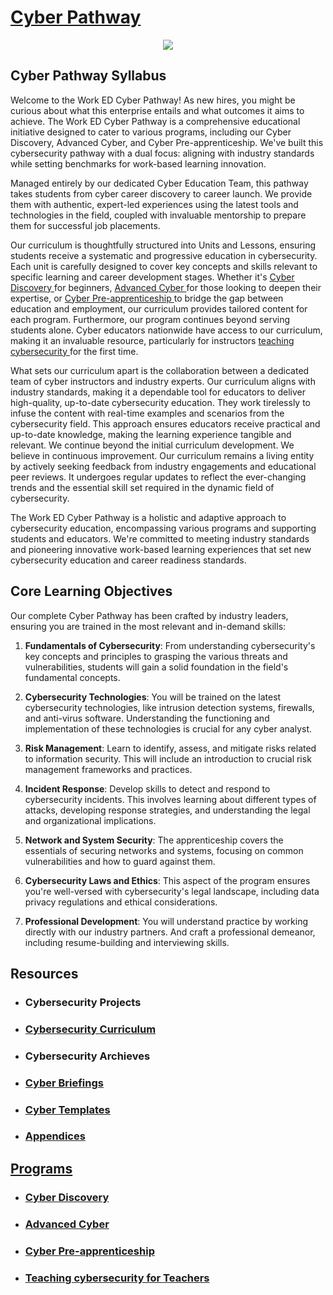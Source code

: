 <h1> <a href="https://worked.com/work-based-learning/cybersecurity/">Cyber Pathway </a></h1>

<p align="center">
<img src="https://t4.ftcdn.net/jpg/05/76/95/79/360_F_576957973_wV4lr9ICVTxtRkC3J38ZUKWKaHXP4Uth.jpg">
</p>


<h2>Cyber Pathway Syllabus</h2>

<p1>Welcome to the Work ED Cyber Pathway! As new hires, you might be curious about what this enterprise entails and what outcomes it aims to achieve. The Work ED Cyber Pathway is a comprehensive educational initiative designed to cater to various programs, including our Cyber Discovery, Advanced Cyber, and Cyber Pre-apprenticeship. We've built this cybersecurity pathway with a dual focus: aligning with industry standards while setting benchmarks for work-based learning innovation.

Managed entirely by our dedicated Cyber Education Team, this pathway takes students from cyber career discovery to career launch. We provide them with authentic, expert-led experiences using the latest tools and technologies in the field, coupled with invaluable mentorship to prepare them for successful job placements.

Our curriculum is thoughtfully structured into Units and Lessons, ensuring students receive a systematic and progressive education in cybersecurity. Each unit is carefully designed to cover key concepts and skills relevant to specific learning and career development stages. Whether it's <a href="https://github.com/WorkED123/discovery">Cyber Discovery </a> for beginners, <a href="https://github.com/WorkED123/advance">Advanced Cyber </a> for those looking to deepen their expertise, or <a href="https://github.com/WorkED123/preprenticeship">Cyber Pre-apprenticeship </a> to bridge the gap between education and employment, our curriculum provides tailored content for each program. Furthermore, our program continues beyond serving students alone. Cyber educators nationwide have access to our curriculum, making it an invaluable resource, particularly for instructors <a href="https://github.com/WorkED123/teachingcyber">teaching cybersecurity </a>for the first time. 

What sets our curriculum apart is the collaboration between a dedicated team of cyber instructors and industry experts. Our curriculum aligns with industry standards, making it a dependable tool for educators to deliver high-quality, up-to-date cybersecurity education. They work tirelessly to infuse the content with real-time examples and scenarios from the cybersecurity field. This approach ensures educators receive practical and up-to-date knowledge, making the learning experience tangible and relevant. We continue beyond the initial curriculum development. We believe in continuous improvement. Our curriculum remains a living entity by actively seeking feedback from industry engagements and educational peer reviews. It undergoes regular updates to reflect the ever-changing trends and the essential skill set required in the dynamic field of cybersecurity.

The Work ED Cyber Pathway is a holistic and adaptive approach to cybersecurity education, encompassing various programs and supporting students and educators. We're committed to meeting industry standards and pioneering innovative work-based learning experiences that set new cybersecurity education and career readiness standards.
</p1>




<h2>Core Learning Objectives</h2>
<p1>
Our complete Cyber Pathway has been crafted by industry leaders, ensuring you are trained in the most relevant and in-demand skills:

1. **Fundamentals of Cybersecurity**: From understanding cybersecurity's key concepts and principles to grasping the various threats and vulnerabilities, students will gain a solid foundation in the field's fundamental concepts.

2. **Cybersecurity Technologies**: You will be trained on the latest cybersecurity technologies, like intrusion detection systems, firewalls, and anti-virus software. Understanding the functioning and implementation of these technologies is crucial for any cyber analyst.

3. **Risk Management**: Learn to identify, assess, and mitigate risks related to information security. This will include an introduction to crucial risk management frameworks and practices.

4. **Incident Response**: Develop skills to detect and respond to cybersecurity incidents. This involves learning about different types of attacks, developing response strategies, and understanding the legal and organizational implications.

5. **Network and System Security**: The apprenticeship covers the essentials of securing networks and systems, focusing on common vulnerabilities and how to guard against them.

6. **Cybersecurity Laws and Ethics**: This aspect of the program ensures you're well-versed with cybersecurity's legal landscape, including data privacy regulations and ethical considerations.

7. **Professional Development**: You will understand practice by working directly with our industry partners. And craft a professional demeanor, including resume-building and interviewing skills.
</p1>


<h2>Resources</h2>

<ul>

<li><h3>Cybersecurity Projects</h3>   
    
<li><h3><a href="https://github.com/WorkED123/cybersecuritycurriculum">Cybersecurity Curriculum </a></h3>

    
<li><h3>Cybersecurity Archieves</h3>


    
<li><h3><a href="https://github.com/WorkED123/Cyber-Briefing/blob/main/README.md">Cyber Briefings</a></h3>

    
<li><h3><a href="https://github.com/WorkED123/Templates">Cyber Templates</a></h3>


<li><h3><a href="https://github.com/WorkED123/Appendeics/blob/main/README.md">Appendices</h3>

</ul>

<h2>Programs</h2>

<ul>
    <li><h3><a href="https://github.com/WorkED123/discovery">Cyber Discovery</a></li>
          <li><h3><a href="https://github.com/WorkED123/advance">Advanced Cyber</a></li>
              <li><h3><a href="https://github.com/WorkED123/preprenticeship">Cyber Pre-apprenticeship</a></li>
                <li><h3><a href="https://github.com/WorkED123/teachingcyber">Teaching cybersecurity for Teachers</a></li>
</ul>









